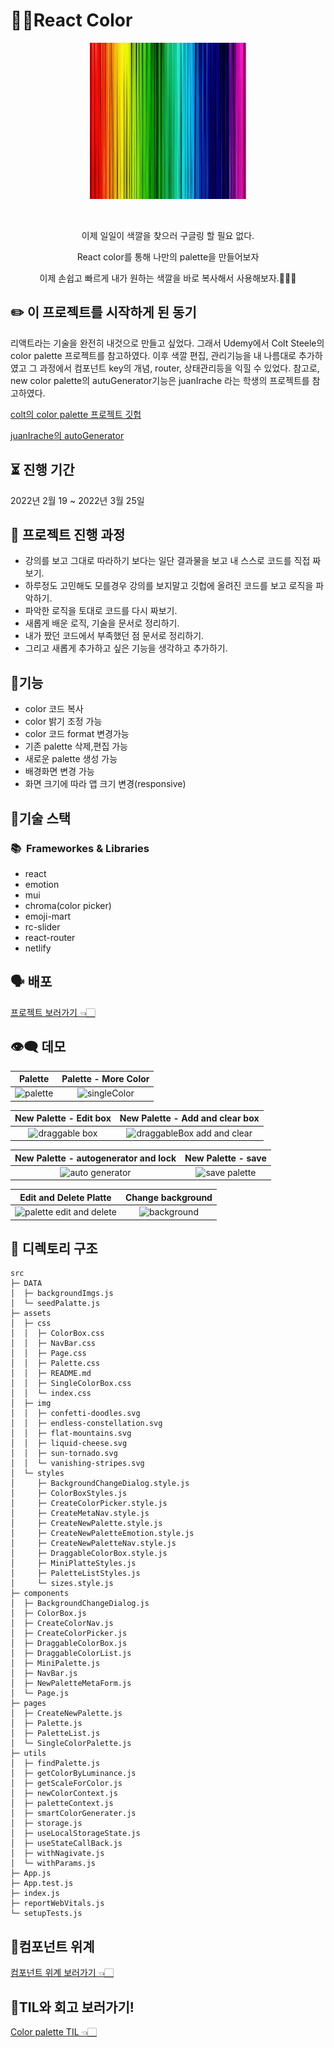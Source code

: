 # 🏳‍🌈React Color

<p align="center">
	<img width="250px" alt="surf_logo" src="https://raw.githubusercontent.com/YeonghunKO/for-video-container/master/%5B%ED%81%AC%EA%B8%B0%EB%B3%80%ED%99%98%5Drainbow.jpg">
</p>

<br>

<p align="center">
이제 일일이 색깔을 찾으러 구글링 할 필요 없다.
	</p>
<p align="center">
React color를 통해 나만의 palette을 만들어보자
	</p>
<p align="center">
이제 손쉽고 빠르게 내가 원하는 색깔을 바로 복사해서 사용해보자.💨💨😎
	</p>

## ✏️ 이 프로젝트를 시작하게 된 동기

리액트라는 기술을 완전히 내것으로 만들고 싶었다. 그래서 Udemy에서 Colt Steele의 color palette 프로젝트를 참고하였다.
이후 색깔 편집, 관리기능을 내 나름대로 추가하였고 그 과정에서 컴포넌트 key의 개념, router, 상태관리등을 익힐 수 있었다.
참고로, new color palette의 autuGenerator기능은 juanIrache 라는 학생의 프로젝트를 참고하였다.

[colt의 color palette 프로젝트 깃헙](https://github.com/Colt/react-colors)

[juanIrache의 autoGenerator](https://github.com/JuanIrache/modern-react-bootcamp-exercises/blob/master/s24-colors-app/src/util/smartColorGenerator.js)

## ⏳ 진행 기간
2022년 2월 19 ~ 2022년 3월 25일

## 📃 프로젝트 진행 과정

- 강의를 보고 그대로 따라하기 보다는 일단 결과물을 보고 내 스스로 코드를 직접 짜보기.
- 하루정도 고민해도 모를경우 강의를 보지말고 깃헙에 올려진 코드를 보고 로직을 파악하기.
- 파악한 로직을 토대로 코드를 다시 짜보기.
- 새롭게 배운 로직, 기술을 문서로 정리하기.
- 내가 짰던 코드에서 부족했던 점 문서로 정리하기.
- 그리고 새롭게 추가하고 싶은 기능을 생각하고 추가하기.

## 🏸기능
- color 코드 복사
- color 밝기 조정 가능
- color 코드 format 변경가능
- 기존 palette 삭제,편집 가능
- 새로운 palette 생성 가능
- 배경화면 변경 가능
- 화면 크기에 따라 앱 크기 변경(responsive)


## 🤖기술 스택

### 📚&nbsp;&nbsp;Frameworkes & Libraries

- react
- emotion
- mui
- chroma(color picker)
- emoji-mart
- rc-slider
- react-router
- netlify

## 🗣 배포

<a href="https://react-colorpalette-colorpicker.netlify.app/">프로젝트 보러가기 👈🏻</a>

## 👁‍🗨 데모

| **Palette**  |   **Palette** - More Color    |
| :----------: | :---------------------------: |
| ![palette](https://user-images.githubusercontent.com/65995664/160326707-923b69f7-390b-4d0a-acde-7ba6072d8e1f.gif) | ![singleColor](https://user-images.githubusercontent.com/65995664/160326734-02619b56-56f0-4779-8252-a0f15b9c688c.gif) |


|   New Palette - Edit box    | **New Palette - Add and clear box**  | 
| :-------------------------: | :----------------------------------: |
| ![draggable box](https://user-images.githubusercontent.com/65995664/160334506-850ba945-a1f6-4339-8c1b-8984a95fe0aa.gif) | ![draggableBox add and clear](https://user-images.githubusercontent.com/65995664/160334538-c49a342a-f525-477e-a088-d52e03feea7b.gif) | 

| **New Palette - autogenerator and lock**  |  **New Palette - save**  |
| :----------------------------------------: | :----------------------: |
| ![auto generator](https://user-images.githubusercontent.com/65995664/160334822-5f0979e3-53fb-445e-b802-43deb22c9908.gif) | ![save palette](https://user-images.githubusercontent.com/65995664/160335066-cdf98a6b-78ab-4528-ac5a-065fe59257b0.gif) |


|     **Edit and Delete Platte**     |            **Change background**             |
| :--------------------------------: | :------------------------------------------: |
| ![palette edit and delete](https://user-images.githubusercontent.com/65995664/160335429-8f07dd59-0f2c-489e-ad64-ae1a4ab312d5.gif)|![background](https://user-images.githubusercontent.com/65995664/160335624-1eb4dc79-a53c-41fc-94c4-feb232a1b2d4.gif)|


## 📂 디렉토리 구조

```
src
├─ DATA
│  ├─ backgroundImgs.js
│  └─ seedPalatte.js
├─ assets
│  ├─ css
│  │  ├─ ColorBox.css
│  │  ├─ NavBar.css
│  │  ├─ Page.css
│  │  ├─ Palette.css
│  │  ├─ README.md
│  │  ├─ SingleColorBox.css
│  │  └─ index.css
│  ├─ img
│  │  ├─ confetti-doodles.svg
│  │  ├─ endless-constellation.svg
│  │  ├─ flat-mountains.svg
│  │  ├─ liquid-cheese.svg
│  │  ├─ sun-tornado.svg
│  │  └─ vanishing-stripes.svg
│  └─ styles
│     ├─ BackgroundChangeDialog.style.js
│     ├─ ColorBoxStyles.js
│     ├─ CreateColorPicker.style.js
│     ├─ CreateMetaNav.style.js
│     ├─ CreateNewPalette.style.js
│     ├─ CreateNewPaletteEmotion.style.js
│     ├─ CreateNewPaletteNav.style.js
│     ├─ DraggableColorBox.style.js
│     ├─ MiniPlatteStyles.js
│     ├─ PaletteListStyles.js
│     └─ sizes.style.js
├─ components
│  ├─ BackgroundChangeDialog.js
│  ├─ ColorBox.js
│  ├─ CreateColorNav.js
│  ├─ CreateColorPicker.js
│  ├─ DraggableColorBox.js
│  ├─ DraggableColorList.js
│  ├─ MiniPalette.js
│  ├─ NavBar.js
│  ├─ NewPaletteMetaForm.js
│  └─ Page.js
├─ pages
│  ├─ CreateNewPalette.js
│  ├─ Palette.js
│  ├─ PaletteList.js
│  └─ SingleColorPalette.js
├─ utils
│  ├─ findPalette.js
│  ├─ getColorByLuminance.js
│  ├─ getScaleForColor.js
│  ├─ newColorContext.js
│  ├─ paletteContext.js
│  ├─ smartColorGenerater.js
│  ├─ storage.js
│  ├─ useLocalStorageState.js
│  ├─ useStateCallBack.js
│  ├─ withNagivate.js
│  └─ withParams.js
├─ App.js
├─ App.test.js
├─ index.js
├─ reportWebVitals.js
└─ setupTests.js

```

## 🔻컴포넌트 위계

<a href="https://www.figma.com/file/PAiWdvNxBEFWIe1SjxG8rS/react-color-UML?node-id=0%3A1">컴포넌트 위계 보러가기 👈🏻</a>

## 📖TIL와 회고 보러가기!

<a href="https://velog.io/@yhko1992/Color-palette-TIL">Color palette TIL  👈🏻</a>

